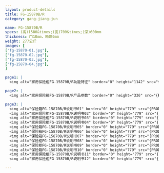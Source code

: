 ```yaml
---
layout: product-details
title: FG-15870B/R
category: gang-jiang-jun

name: FG-15870B/R
specs: (高)1580&times;(宽)700&times;(深)600mm
thickness: 门10mm，箱体6mm
weight: 277公斤
images: [
["fg-15870-01.jpg"],
["fg-15870-02.jpg"],
["fg-15870-03.jpg"],
["fg-15870-04.jpg"],
]

page1: |
  <img alt="家用保险柜FG-15870B/R功能特征" border="0" height="1142" src="{PRODUCT_IMAGES}products/fg-gn.jpg" width="538" />

page2: |
  <img alt="家用保险箱FG-15870B/R产品参数" border="0" height="336" src="{PRODUCT_IMAGES}products/fg-cpcs.jpg" width="538" />

page3: |
  <img alt="保险箱FG-15870B/R说明书01" border="0" height="779" src="{PRODUCT_IMAGES}products/fg-sm01.jpg" width="528" /><br />
  <img alt="家用保险柜FG-15870B/R说明书02" border="0" height="779" src="{PRODUCT_IMAGES}products/fg-sm02.jpg" width="528" /><br />
  <img alt="家用保险柜FG-15870B/R说明书03" border="0" height="779" src="{PRODUCT_IMAGES}products/fg-sm03.jpg" width="528" /><br />
  <img alt="家用保险柜FG-15870B/R说明书04" border="0" height="779" src="{PRODUCT_IMAGES}products/fg-sm04.jpg" width="528" /><br />
  <img alt="保险箱FG-15870B/R说明书05" border="0" height="779" src="{PRODUCT_IMAGES}products/fg-sm05.jpg" width="528" /><br />
  <img alt="保险箱FG-15870B/R说明书06" border="0" height="779" src="{PRODUCT_IMAGES}products/fg-sm06.jpg" width="528" /><br />
  <img alt="保险箱FG-15870B/R说明书07" border="0" height="779" src="{PRODUCT_IMAGES}products/fg-sm07.jpg" width="528" /><br />
  <img alt="保险柜FG-15870B/R说明书08" border="0" height="779" src="{PRODUCT_IMAGES}products/fg-sm08.jpg" width="528" /><br />
  <img alt="保险柜FG-15870B/R说明书09" border="0" height="779" src="{PRODUCT_IMAGES}products/fg-sm09.jpg" width="528" /><br />
  <img alt="保险箱FG-15870B/R说明书10" border="0" height="779" src="{PRODUCT_IMAGES}products/fg-sm10.jpg" width="528" /><br />
  <img alt="家用保险柜FG-15870B/R说明书11" border="0" height="779" src="{PRODUCT_IMAGES}products/fg-sm11.jpg" width="528" /><br />
  <img alt="家用保险柜FG-15870B/R说明书12" border="0" height="779" src="{PRODUCT_IMAGES}products/fg-sm12.jpg" width="528" />

---
```

